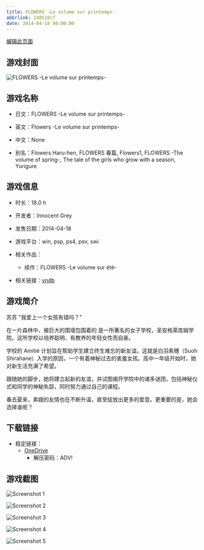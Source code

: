 ```yaml
---
title: FLOWERS -Le volume sur printemps-
abbrlink: 148518cf
date: 2014-04-18 00:00:00
---
```

[编辑此页面](https://github.com/ACG-3/ADV3-source/blob/main/source/_posts/games/FLOWERS%20-Le%20volume%20sur%20printemps-.md)

## 游戏封面

![FLOWERS -Le volume sur printemps-](https://pan.timero.xyz/d/onedrive/img_lib_001/FLOWERS%20-Le%20volume%20sur%20printemps-_cover.avif)


## 游戏名称

- 日文：FLOWERS -Le volume sur printemps-
- 英文：Flowers -Le volume sur printemps-
- 中文：None

- 别名：Flowers Haru-hen, FLOWERS 春篇, Flowers1, FLOWERS -The volume of spring-, The tale of the girls who grow with a season, Yurigure


## 游戏信息

- 时长：18.0 h
- 开发者：Innocent Grey
- 发售日期：2014-04-18
- 游戏平台：win, psp, ps4, psv, swi
- 相关作品：
   - 续作：FLOWERS -Le volume sur été-

- 相关链接：[vndb](https://vndb.org/v14267)


## 游戏简介

苏苏  "我爱上一个女孩有错吗？"

在一片森林中，被巨大的围墙包围着的 是一所著名的女子学校，圣安格莱库姆学院。这所学校以培养聪明、有教养的年轻女性而自豪。

学校的 Amitié 计划旨在帮助学生建立终生难忘的新友谊。这就是白羽素穗（Suoh Shirahane）入学的原因，一个有着神秘过去的害羞女孩。高中一年级开始时，她对新生活充满了希望。

跟随她的脚步，她将建立起新的友谊，并试图揭开学院中的诸多谜团，包括神秘仪式和同学的神秘失踪，同时努力通过自己的课程。

春去夏来，素娥的友情也在不断升温，直至绽放出更多的爱意。更重要的是，她会选择谁呢？




## 下载链接

- 稳定链接：
    - [OneDrive](https://pan.timero.xyz/onedrive/adv_lib_001/FLOWERS%20-Le%20volume%20sur%20printemps-)
        - 解压密码：ADV!



## 游戏截图


![Screenshot 1](https://pan.timero.xyz/d/onedrive/img_lib_001/FLOWERS%20-Le%20volume%20sur%20printemps-_Screenshot_1.avif)

![Screenshot 2](https://pan.timero.xyz/d/onedrive/img_lib_001/FLOWERS%20-Le%20volume%20sur%20printemps-_Screenshot_2.avif)

![Screenshot 3](https://pan.timero.xyz/d/onedrive/img_lib_001/FLOWERS%20-Le%20volume%20sur%20printemps-_Screenshot_3.avif)

![Screenshot 4](https://pan.timero.xyz/d/onedrive/img_lib_001/FLOWERS%20-Le%20volume%20sur%20printemps-_Screenshot_4.avif)

![Screenshot 5](https://pan.timero.xyz/d/onedrive/img_lib_001/FLOWERS%20-Le%20volume%20sur%20printemps-_Screenshot_5.avif)


